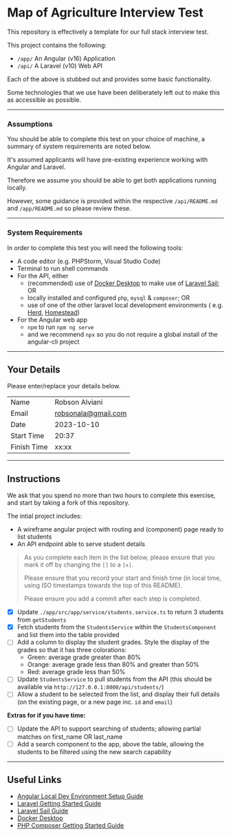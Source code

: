 # Map of Agriculture Interview Test

This repository is effectively a template for our full stack interview test.

This project contains the following:

- `/app/` An Angular (v16) Application
- `/api/` A Laravel (v10) Web API

Each of the above is stubbed out and provides some basic functionality.

Some technologies that we use have been deliberately left out to make this as accessible as possible.

---

### Assumptions

You should be able to complete this test on your choice of machine, a summary of system requirements are noted below.

It's assumed applicants will have pre-existing experience working with Angular and Laravel.

Therefore we assume you should be able to get both applications running locally.

However, some guidance is provided within the respective `/api/README.md` and `/app/README.md` so please review these.

---

### System Requirements

In order to complete this test you will need the following tools:

- A code editor (e.g. PHPStorm, Visual Studio Code)
- Terminal to run shell commands
- For the API, either
    - (recommended) use of [Docker Desktop](https://www.docker.com/products/docker-desktop/) to make use
      of [Laravel Sail](https://laravel.com/docs/10.x/sail); OR
    - locally installed and configured `php`, `mysql` & `composer`; OR
    - use of one of the other laravel local development environments (
      e.g. [Herd](https://herd.laravel.com/), [Homestead](https://laravel.com/docs/10.x/homestead))
- For the Angular web app
    - `npm` to run `npm ng serve`
    - and we recommend `npx` so you do not require a global install of the angular-cli project

---

## Your Details

Please enter/replace your details below.

|             |                      |
|-------------|----------------------|
| Name        | Robson Alviani       |
| Email       | robsonala@gmail.com  |
| Date        | 2023-10-10           |
| Start Time  | 20:37                |
| Finish Time | xx:xx                |

---

## Instructions

We ask that you spend no more than two hours to complete this exercise, and start by taking a fork of this repository.

The intial project includes:

- A wireframe angular project with routing and (component) page ready to list students
- An API endpoint able to serve student details

> As you complete each item in the list below, please ensure that you mark it off by changing the `[]` to a `[x]`.
>
> Please ensure that you record your start and finish time (in local time, using ISO timestamps towards the top of this
> README).
>
> Please ensure you add a commit after each step is completed.
>

- [x] Update `./app/src/app/service/students.service.ts` to return 3 students from `getStudents`
- [x] Fetch students from the `StudentsService` within the `StudentsComponent` and list them into the table
  provided
- [ ] Add a column to display the student grades. Style the display of the grades so that it has three colorations:
    - Green: average grade greater than 80%
    - Orange: average grade less than 80% and greater than 50%
    - Red: average grade less than 50%
- [ ] Update `StudentsService` to pull students from the API (this should be available
  via `http://127.0.0.1:8000/api/students/`)
- [ ] Allow a student to be selected from the list, and display their full details (on the existing page, or a new page
  inc. `id` and `email`)

**Extras for if you have time:**

- [ ] Update the API to support searching of students; allowing partial matches on first_name OR last_name
- [ ] Add a search component to the app, above the table, allowing the students to be filtered using the new search
  capability

---

## Useful Links

- [Angular Local Dev Environment Setup Guide](https://angular.io/guide/setup-local)
- [Laravel Getting Started Guide](https://laravel.com/docs/10.x/installation)
- [Laravel Sail Guide](https://laravel.com/docs/10.x/sail)
- [Docker Desktop](https://www.docker.com/products/docker-desktop/)
- [PHP Composer Getting Started Guide](https://getcomposer.org/doc/00-intro.md)
